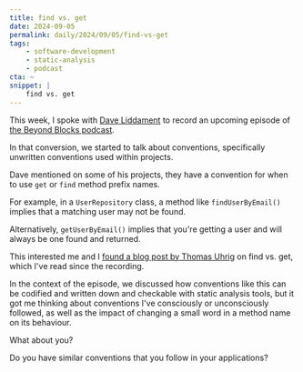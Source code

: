 ```yaml
---
title: find vs. get
date: 2024-09-05
permalink: daily/2024/09/05/find-vs-get
tags:
    - software-development
    - static-analysis
    - podcast
cta: ~
snippet: |
    find vs. get
---
```


This week, I spoke with [Dave Liddament][2] to record an upcoming episode of [the Beyond Blocks podcast][1].

In that conversion, we started to talk about conventions, specifically unwritten conventions used within projects.

Dave mentioned on some of his projects, they have a convention for when to use `get` or `find` method prefix names.

For example, in a `UserRepository` class, a method like `findUserByEmail()` implies that a matching user may not be found.

Alternatively, `getUserByEmail()` implies that you're getting a user and will always be one found and returned.

This interested me and I [found a blog post by Thomas Uhrig][0] on find vs. get, which I've read since the recording.

In the context of the episode, we discussed how conventions like this can be codified and written down and checkable with static analysis tools, but it got me thinking about conventions I've consciously or unconsciously followed, as well as the impact of changing a small word in a method name on its behaviour.

What about you?

Do you have similar conventions that you follow in your applications?

[0]: https://tuhrig.de/find-vs-get
[1]: {{site.url}}/podcast
[2]: https://www.daveliddament.co.uk
